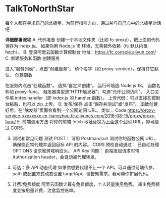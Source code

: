 # TalkToNorthStar
每个人都在寻求自己的北极星，为前行指引方向，通过AI与自己心中的北极星对话吧

**详细部署流程**
A. 代码准备
创建一个本地文件夹（比如 fc-proxy），把上面的代码保存为 index.js。
如果你用 Node.js 18 环境，无需额外依赖（fc 默认内置 fetch）。
B. 登录阿里云函数计算控制台
地址：https://fc.console.aliyun.com/
C. 新建服务和函数
创建服务

进入“服务列表”，点击“创建服务”。
填个名字（如 proxy-service），保持其它默认。
创建函数

在服务内点击“创建函数”。
选择“自定义创建”。
运行环境选 Node.js 18。
函数名称如 proxy-func。
触发器类型选“HTTP触发器”，勾选“允许公网访问”。
入口文件填 index.handler（即 index.js 的 handler 函数）。
上传代码：可以直接在控制台粘贴，也可以 zip 上传。
D. 发布/保存
点击“保存并测试”或“发布”。
函数创建好后，在“触发器”页面会看到一个公网访问 URL，类似：
Code
https://proxy-service-xxxxxxxx.cn-hangzhou.fc.aliyuncs.com/2016-08-15/proxy/proxy-func/
E. 前端调用方法
将你的前端 fetch 地址替换为上面这个公网 URL，即可绕过 CORS。

3. 测试和常见问题
测试 POST：
可用 Postman/curl 测试你的函数公网 URL，确保能正常代理并返回目标 API 的内容。
CORS 预检自动通过：
已自动处理 OPTIONS 请求和跨域响应头。
API Key 问题：
前端发起请求时带 Authorization header，会自动被代理转发。
4. 可选：多 API 动态代理
如果你想要代理不止一个 API，可以通过前端传参、path 或配置方式动态设置 targetApi，请告知需求，我可帮你扩展代码。

5. 计费/免费额度
阿里云函数计算有免费额度，个人轻量使用免费。
超出免费额度会按用量计费，注意监控账单。

